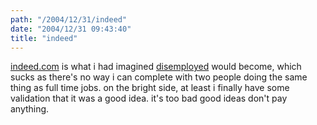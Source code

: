 ```yaml
---
path: "/2004/12/31/indeed" 
date: "2004/12/31 09:43:40" 
title: "indeed" 
---
```

<p><a href="http://indeed.com/">indeed.com</a> is what i had imagined <a href="http://disemployed.com/">disemployed</a> would become, which sucks as there's no way i can complete with two people doing the same thing as full time jobs. on the bright side, at least i finally have some validation that it was a good idea. it's too bad good ideas don't pay anything.</p>